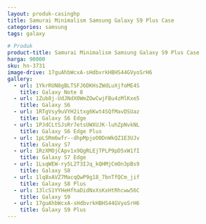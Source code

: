 ```yaml
---
layout: produk-casinghp
title: Samurai Minimalism Samsung Galaxy S9 Plus Case
categories: samsung
tags: galaxy

# Produk
product-title: Samurai Minimalism Samsung Galaxy S9 Plus Case
harga: 90000
sku: hn-3731
image-drive: 17guAhbWcxA-sHdbvrkHBHS44GVyoSrH6
gallery:
  - url: 1YkrRUN8gBLTSFJ6DKHsZWdLuXjfoME4S
    title: Galaxy Note 8
  - url: 1Zub8j-UdJNdX0WmZOwCwjFBu4zMlKxe5
    title: Galaxy S6
  - url: 1RTgVsy9uVYH2itxg6Kwt4SQfMavDSUaz
    title: Galaxy S6 Edge
  - url: 1PJdCLtSJsRr7etsUWXUJK-luhZpNvkNL
    title: Galaxy S6 Edge Plus
  - url: 1pLSRm6wfr--dhpMpjoO0DnWkQZ1E3UJv
    title: Galaxy S7
  - url: 1RzXMOjCApv1x9QgRLEjTPLP9pD5xW1fI
    title: Galaxy S7 Edge
  - url: 1LsqWEW-ry5L2T3IJq_kQHMjCmOn3pBs9
    title: Galaxy S8
  - url: 1lq8xAVZ7MacqQwP9g18_7bnTfQCm_jif
    title: Galaxy S8 Plus
  - url: 13lcS1YYHeHfhaDidNxXsKxHtRhcww56C
    title: Galaxy S9
  - url: 17guAhbWcxA-sHdbvrkHBHS44GVyoSrH6
    title: Galaxy S9 Plus
---
```

